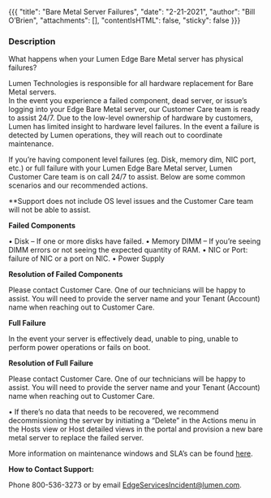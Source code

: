 {{{
  "title": "Bare Metal Server Failures",
  "date": "2-21-2021",
  "author": "Bill O’Brien",
  "attachments": [],
  "contentIsHTML": false,
  "sticky": false
}}}

### Description

What happens when your Lumen Edge Bare Metal server has physical failures?

Lumen Technologies is responsible for all hardware replacement for Bare Metal servers.  
In the event you experience a failed component, dead server, or issue’s logging into your Edge Bare Metal server, our Customer Care team is ready to assist 24/7.
Due to the low-level ownership of hardware by customers, Lumen has limited insight to hardware level failures. In the event a failure is detected by Lumen operations, they will reach out to coordinate maintenance.

If you’re having component level failures (eg. Disk, memory dim, NIC port, etc.) or full failure with your Lumen Edge Bare Metal server, Lumen Customer Care team is on call 24/7 to assist. Below are some common scenarios and our recommended actions.

**Support does not include OS level issues and the Customer Care team will not be able to assist.  

**Failed Components**

•	Disk – If one or more disks have failed.
•	Memory DIMM – If you’re seeing DIMM errors or not seeing the expected quantity of RAM.
•	NIC or Port: failure of NIC or a port on NIC.
•	Power Supply

**Resolution of Failed Components**

Please contact Customer Care.
One of our technicians will be happy to assist.
You will need to provide the server name and your Tenant (Account) name when reaching out to Customer Care.

**Full Failure**

In the event your server is effectively dead, unable to ping, unable to perform power operations or fails on boot.

**Resolution of Full Failure**

Please contact Customer Care.
One of our technicians will be happy to assist.
You will need to provide the server name and your Tenant (Account) name when reaching out to Customer Care.

•	If there’s no data that needs to be recovered, we recommend decommissioning the server by initiating a “Delete” in the Actions menu in the Hosts view or Host detailed views in the portal and provision a new bare metal server to replace the failed server.


More information on maintenance windows and SLA’s can be found [here](https://www.ctl.io/legal/lumen-edge-bare-metal/sla/).

**How to Contact Support:**

Phone 800-536-3273 or by email [EdgeServicesIncident@lumen.com](mailto:EdgeServicesIncident@lumen.com).
